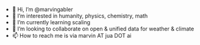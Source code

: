 - 👋 Hi, I’m @marvingabler
- 👀 I’m interested in humanity, physics, chemistry, math
- 🌱 I’m currently learning scaling
- 💞️ I’m looking to collaborate on open & unified data for weather & climate
- 📫 How to reach me is via marvin AT jua DOT ai

<!---
marvingabler/marvingabler is a ✨ special ✨ repository because its `README.md` (this file) appears on your GitHub profile.
You can click the Preview link to take a look at your changes.
--->
